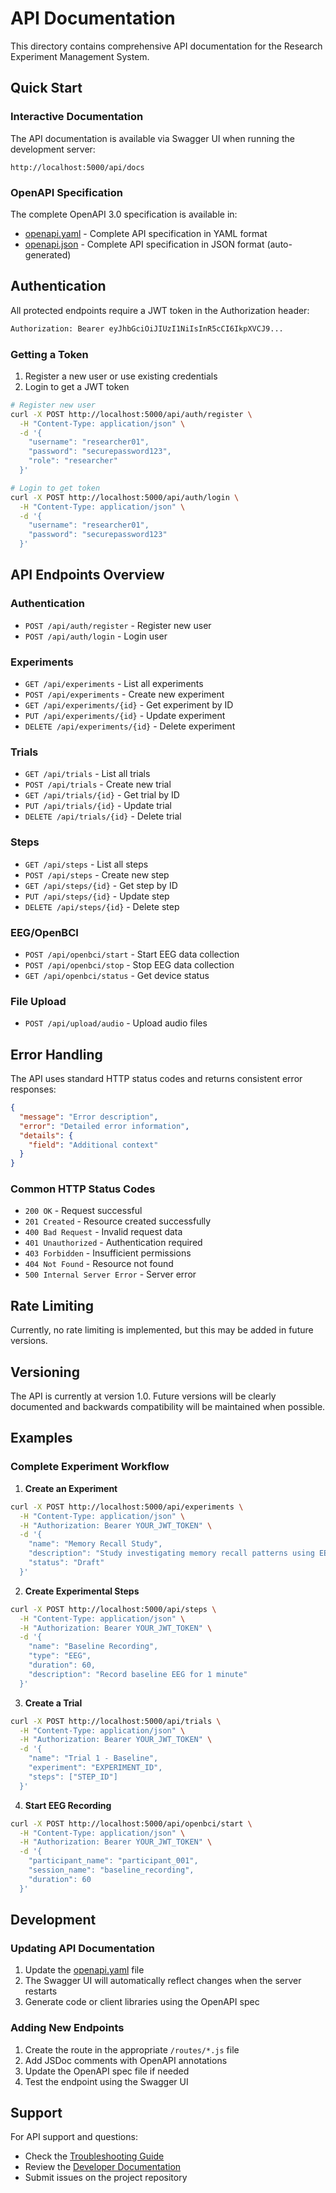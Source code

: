 # API Documentation

This directory contains comprehensive API documentation for the Research Experiment Management System.

## Quick Start

### Interactive Documentation

The API documentation is available via Swagger UI when running the development server:

```
http://localhost:5000/api/docs
```

### OpenAPI Specification

The complete OpenAPI 3.0 specification is available in:
- [openapi.yaml](./openapi.yaml) - Complete API specification in YAML format
- [openapi.json](./openapi.json) - Complete API specification in JSON format (auto-generated)

## Authentication

All protected endpoints require a JWT token in the Authorization header:

```bash
Authorization: Bearer eyJhbGciOiJIUzI1NiIsInR5cCI6IkpXVCJ9...
```

### Getting a Token

1. Register a new user or use existing credentials
2. Login to get a JWT token

```bash
# Register new user
curl -X POST http://localhost:5000/api/auth/register \
  -H "Content-Type: application/json" \
  -d '{
    "username": "researcher01",
    "password": "securepassword123",
    "role": "researcher"
  }'

# Login to get token
curl -X POST http://localhost:5000/api/auth/login \
  -H "Content-Type: application/json" \
  -d '{
    "username": "researcher01",
    "password": "securepassword123"
  }'
```

## API Endpoints Overview

### Authentication
- `POST /api/auth/register` - Register new user
- `POST /api/auth/login` - Login user

### Experiments
- `GET /api/experiments` - List all experiments
- `POST /api/experiments` - Create new experiment
- `GET /api/experiments/{id}` - Get experiment by ID
- `PUT /api/experiments/{id}` - Update experiment
- `DELETE /api/experiments/{id}` - Delete experiment

### Trials
- `GET /api/trials` - List all trials
- `POST /api/trials` - Create new trial
- `GET /api/trials/{id}` - Get trial by ID
- `PUT /api/trials/{id}` - Update trial
- `DELETE /api/trials/{id}` - Delete trial

### Steps
- `GET /api/steps` - List all steps
- `POST /api/steps` - Create new step
- `GET /api/steps/{id}` - Get step by ID
- `PUT /api/steps/{id}` - Update step
- `DELETE /api/steps/{id}` - Delete step

### EEG/OpenBCI
- `POST /api/openbci/start` - Start EEG data collection
- `POST /api/openbci/stop` - Stop EEG data collection
- `GET /api/openbci/status` - Get device status

### File Upload
- `POST /api/upload/audio` - Upload audio files

## Error Handling

The API uses standard HTTP status codes and returns consistent error responses:

```json
{
  "message": "Error description",
  "error": "Detailed error information",
  "details": {
    "field": "Additional context"
  }
}
```

### Common HTTP Status Codes

- `200 OK` - Request successful
- `201 Created` - Resource created successfully
- `400 Bad Request` - Invalid request data
- `401 Unauthorized` - Authentication required
- `403 Forbidden` - Insufficient permissions
- `404 Not Found` - Resource not found
- `500 Internal Server Error` - Server error

## Rate Limiting

Currently, no rate limiting is implemented, but this may be added in future versions.

## Versioning

The API is currently at version 1.0. Future versions will be clearly documented and backwards compatibility will be maintained when possible.

## Examples

### Complete Experiment Workflow

1. **Create an Experiment**
```bash
curl -X POST http://localhost:5000/api/experiments \
  -H "Content-Type: application/json" \
  -H "Authorization: Bearer YOUR_JWT_TOKEN" \
  -d '{
    "name": "Memory Recall Study",
    "description": "Study investigating memory recall patterns using EEG",
    "status": "Draft"
  }'
```

2. **Create Experimental Steps**
```bash
curl -X POST http://localhost:5000/api/steps \
  -H "Content-Type: application/json" \
  -H "Authorization: Bearer YOUR_JWT_TOKEN" \
  -d '{
    "name": "Baseline Recording",
    "type": "EEG",
    "duration": 60,
    "description": "Record baseline EEG for 1 minute"
  }'
```

3. **Create a Trial**
```bash
curl -X POST http://localhost:5000/api/trials \
  -H "Content-Type: application/json" \
  -H "Authorization: Bearer YOUR_JWT_TOKEN" \
  -d '{
    "name": "Trial 1 - Baseline",
    "experiment": "EXPERIMENT_ID",
    "steps": ["STEP_ID"]
  }'
```

4. **Start EEG Recording**
```bash
curl -X POST http://localhost:5000/api/openbci/start \
  -H "Content-Type: application/json" \
  -H "Authorization: Bearer YOUR_JWT_TOKEN" \
  -d '{
    "participant_name": "participant_001",
    "session_name": "baseline_recording",
    "duration": 60
  }'
```

## Development

### Updating API Documentation

1. Update the [openapi.yaml](./openapi.yaml) file
2. The Swagger UI will automatically reflect changes when the server restarts
3. Generate code or client libraries using the OpenAPI spec

### Adding New Endpoints

1. Create the route in the appropriate `/routes/*.js` file
2. Add JSDoc comments with OpenAPI annotations
3. Update the OpenAPI spec file if needed
4. Test the endpoint using the Swagger UI

## Support

For API support and questions:
- Check the [Troubleshooting Guide](../developer/troubleshooting.md)
- Review the [Developer Documentation](../developer/)
- Submit issues on the project repository